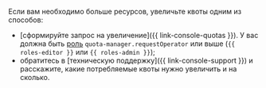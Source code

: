 
Если вам необходимо больше ресурсов, увеличьте квоты одним из способов:

* [сформируйте запрос на увеличение]({{ link-console-quotas }}). У вас должна быть [роль](../iam/roles-reference.md#quota-manager-requestoperator) `quota-manager.requestOperator` или выше (`{{ roles-editor }}` или `{{ roles-admin }}`);
* обратитесь в [техническую поддержку]({{ link-console-support }}) и расскажите, какие потребляемые квоты нужно увеличить и на сколько.
